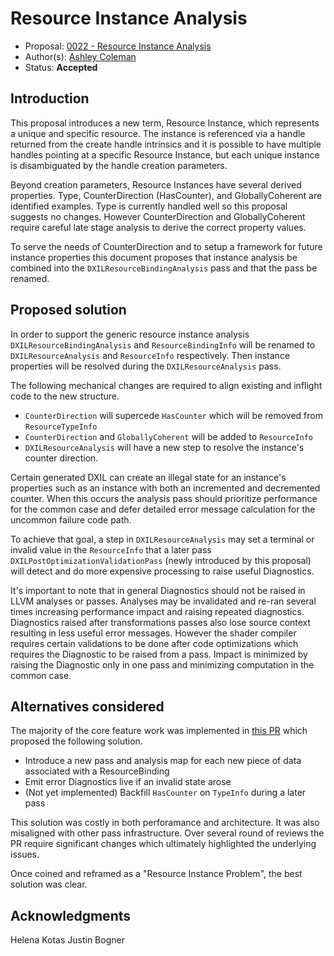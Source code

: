 # Resource Instance Analysis

* Proposal: [0022 - Resource Instance Analysis](0022-resource-instance-analysis.md)
* Author(s): [Ashley Coleman](https://github.com/V-FEXrt)
* Status: **Accepted**

## Introduction

This proposal introduces a new term, Resource Instance, which represents a 
unique and specific resource. The instance is referenced via a handle returned
from the create handle intrinsics and it is possible to have multiple handles
pointing at a specific Resource Instance, but each unique instance is
disambiguated by the handle creation parameters.

Beyond creation parameters, Resource Instances have several derived properties.
Type, CounterDirection (HasCounter), and GloballyCoherent are identified
examples. Type is currently handled well so this proposal suggests no changes.
However CounterDirection and GloballyCoherent require careful late stage
analysis to derive the correct property values.

To serve the needs of CounterDirection and to setup a framework for future
instance properties this document proposes that instance analysis be combined
into the `DXILResourceBindingAnalysis` pass and that the pass be renamed.


## Proposed solution

In order to support the generic resource instance analysis `DXILResourceBindingAnalysis` 
and `ResourceBindingInfo` will be renamed to `DXILResourceAnalysis` and `ResourceInfo`
respectively. Then instance properties will be resolved during the
`DXILResourceAnalysis` pass.


The following mechanical changes are required to align existing and inflight code
to the new structure.

- `CounterDirection` will supercede `HasCounter` which will be removed from `ResourceTypeInfo`
- `CounterDirection` and `GloballyCoherent` will be added to `ResourceInfo`
- `DXILResourceAnalysis` will have a new step to resolve the instance's counter direction.

Certain generated DXIL can create an illegal state for an instance's properties
such as an instance with both an incremented and decremented counter. When this
occurs the analysis pass should prioritize performance for the common case and
defer detailed error message calculation for the uncommon failure code path.

To achieve that goal, a step in `DXILResourceAnalysis` may set a terminal or
invalid value in the `ResourceInfo` that a later pass `DXILPostOptimizationValidationPass`
(newly introduced by this proposal) will detect and do more expensive processing
to raise useful Diagnostics.

It's important to note that in general Diagnostics should not be raised in
LLVM analyses or passes. Analyses may be invalidated and re-ran several times
increasing performance impact and raising repeated diagnostics. Diagnostics
raised after transformations passes also lose source context resulting in less
useful error messages. However the shader compiler requires certain validations
to be done after code optimizations which requires the Diagnostic to be raised
from a pass. Impact is minimized by raising the Diagnostic only in one pass and
minimizing computation in the common case.

## Alternatives considered

The majority of the core feature work was implemented in [this PR](https://github.com/llvm/llvm-project/pull/130356)
which proposed the following solution.

- Introduce a new pass and analysis map for each new piece of data associated with a ResourceBinding
- Emit error Diagnostics live if an invalid state arose
- (Not yet implemented) Backfill `HasCounter` on `TypeInfo` during a later pass

This solution was costly in both perforamance and architecture. It was also
misaligned with other pass infrastructure. Over several round of reviews the PR
require significant changes which ultimately highlighted the underlying issues.

Once coined and reframed as a "Resource Instance Problem", the best solution was clear.

## Acknowledgments

Helena Kotas
Justin Bogner
